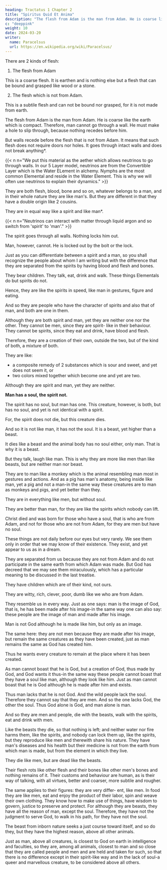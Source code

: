```yaml
---
heading: Tractatus 1 Chapter 2
title: "Spiritus Quid Et Anima"
description: "The flesh from Adam is the man from Adam. He is coarse like the earth which is compact. Therefore, man cannot go through a wall. He must make a hole to slip through, because nothing recedes before him."
c: "deeppink"
weight: 10
date: 2024-03-20
writer:
  name: Paracelsus
  url: https://en.wikipedia.org/wiki/Paracelsus/
---
```



<!-- SPIRITUS QUID ET ANIMA; ITEM SPIRITUS HORUM CARO EST ET CARO SPIRITUS; EXEMPLUM RESURRECTIONIS. -->

There are 2 kinds of flesh:

1. The flesh from Adam 

This is a coarse flesh. It is earthen and is nothing else but a flesh that can be bound and grasped like wood or a stone. 

2. The flesh which is not from Adam. 

This is a subtile flesh and can not be bound nor grasped, for it is not made from earth. 

The flesh from Adam is the man from Adam. He is coarse like the earth which is compact. Therefore, man cannot go through a wall. He must make a hole to slip through, because nothing recedes before him. 

But walls recede before the flesh that is not from Adam. It means that such flesh does not require doors nor holes. It goes through intact walls and does not break anything*.

{{< n n="We put this material as the aether which allows neutrinos to go through walls. In our 5 Layer model, neutrinos are from the Convertible Layer which is the Water ELement in alchemy. Nymphs are the most common Elemental and reside in the Water Element. This is why we will often use neutrinos to explain their dynamics." >}}


They are both flesh, blood, bone and so on, whatever belongs to a man, and in their whole nature they are like man's. But they are different in that they have a double origin like 2 cousins. 

They are in equal way like a spirit and like man*.

{{< n n="Neutrinos can interact with matter through liquid argon and so switch from 'spirit' to 'man'." >}}


The spirit goes through all walls. Nothing locks him out.

Man, however, cannot. He is locked out by the bolt or the lock. 

Just as you can differentiate between a spirit and a man, so you shall recognize the people about whom I am writing but with the difference that they are separated from the spirits by having blood and flesh and bones. 

They bear children. They talk, eat, drink and walk. These things Elementals do but spirits do not. 

Hence, they are like the spirits in speed, like man in gestures, figure and eating. 

And so they are people who have the character of spirits and also that of man, and both are one in them.

Although they are both spirit and man, yet they are neither one nor the other. They cannot be men, since they are spirit- like in their behaviour. They cannot be spirits, since they eat and drink, have blood and flesh. 

Therefore, they are a creation of their own, outside the two, but of the kind of both, a mixture of both.

They are like:
- a composite remedy of 2 substances which is sour and sweet, and yet does not seem it, or
- two colors mixed together which become one and yet are two. 

Although they are spirit and man, yet they are neither. 

**Man has a soul, the spirit not.** 

The spirit has no soul, but man has one. This creature, however, is both, but has no soul, and yet is not identical with a spirit. 

For, the spirit does not die, but this creature dies. 

And so it is not like man, it has not the soul. It is a beast, yet higher than a beast. 

It dies like a beast and the animal body has no soul either, only man. That is why it is a beast. 

But they talk, laugh like man. This is why they are more like men than like beasts, but are neither man nor beast. 

They are to man like a monkey which is the animal resembling man most in gestures and actions. And as a pig has man's anatomy, being inside like man, yet a pig and not a man-in the same way these creatures are to man as monkeys and pigs, and yet better than they. 

They are in everything like men, but without soul.

They are better than man, for they are like the spirits which nobody can lift. 

Christ died and was born for those who have a soul, that is who are from Adam, and not for those who are not from Adam, for they are men but have no soul. 

<!-- So much can be gathered from the Scriptures about them that they must be admitted to be men; but as far as the soul is concerned there is no knowledge of their having one. -->

<!-- Nobody should wonder that there are such creatures. For God is miraculous in his works which he often lets appear miraculously. For  -->

These things are not daily before our eyes but very rarely. We see them only in order that we may know of their existence. They exist, and yet appear to us as in a dream. 

<!-- The great wisdom of God cannot be fathomed, nor can his great miraculous works be fathomed, not more than is needed to recognize our creator in his miraculous deeds. Now, -->

They are separated from us because they are not from Adam and do not participate in the same earth from which Adam was made. But God has decreed that we may see them miraculously, which has a particular meaning to be discussed  in the last treatise.

They have children which are of their kind, not ours. 

They are witty, rich, clever, poor, dumb like we who are from Adam. 

They resemble us in every way. Just as one says: man is the image of God, that is, he has been made after his image-in the same way one can also say: these people are the image of man and made after his image. 

Man is not God although he is made like him, but only as an image. 

The same here: they are not men because they are made after his image, but remain the same creatures as they have been created, just as man remains the same as God has created him. 

Thus he wants every creature to remain at the place where it has been created. 

As man cannot boast that he is God, but a creation of God, thus made by God, and God wants it thus-in the same way these people cannot boast that they have a soul like man, although they look like him. Just as man cannot boast that he is God although he is made after him and exists. 

Thus man lacks that he is not God. And the wild people lack the soul. Therefore they cannot say that they are men. And so the one lacks God, the other the soul. Thus God alone is God, and man alone is man.

And so they are men and people, die with the beasts, walk with the spirits, eat and drink with men. 

Like the beasts they die, so that nothing is left; and neither water nor fire harms them, like the spirits, and nobody can lock them up, like the spirits, but they reproduce like men and therewith share his nature. They have man's diseases and his health but their medicine is not from the earth from which man is made, but from the element in which they live. 

They die like men, but are dead like the beasts. 

Their flesh rots like other flesh and their bones like other men's bones and nothing remains of it. Their customs and behaviour are human, as is their way of talking, with all virtues, better and coarser, more subtile and rougher. 

The same applies to their figures: they are very differ- ent, like men. In food they are like men, eat and enjoy the product of their labor, spin and weave their own clothing. They know how to make use of things, have wisdom to govern, justice to preserve and protect. For although they are beasts, they have all the reason of man, except the soul. Therefore, they have not the judgment to serve God, to walk in his path, for they have not the soul. 

The beast from inborn nature seeks a just course toward itself, and so do they, but they have the highest reason, above all other animals. 

Just as man, above all creatures, is closest to God on earth in intelligence and faculties, so they are, among all animals, closest to man and so close that they are called people and men and are held and taken for such, so that there is no difference except in their spirit-like way and in the lack of soul-a queer and marvellous creature, to be considered above all others.
